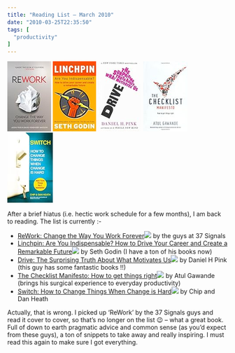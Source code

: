 ```yaml
---
title: "Reading List – March 2010"
date: "2010-03-25T22:35:50"
tags: [
  "productivity"
]
---
```

[![](/assets/images/reading-list-march-2010-41ju6JBCJmL._SL160_.jpg)](http://www.amazon.co.uk/gp/product/0091929784?ie=UTF8&tag=configexchan2-21&linkCode=as2&camp=1634&creative=19450&creativeASIN=0091929784)
[![](/assets/images/reading-list-march-2010-51eW3-03dkL._SL160_.jpg)](http://www.amazon.co.uk/gp/product/0749953357?ie=UTF8&tag=configexchan2-21&linkCode=as2&camp=1634&creative=19450&creativeASIN=0749953357)
[![](/assets/images/reading-list-march-2010-41qnyXOWXbL._SL160_.jpg)](http://www.amazon.co.uk/gp/product/1847677681?ie=UTF8&tag=configexchan2-21&linkCode=as2&camp=1634&creative=19450&creativeASIN=1847677681)
[![](/assets/images/reading-list-march-2010-41iDm1wKz%252BL._SL160_.jpg)](http://www.amazon.co.uk/gp/product/1846683130?ie=UTF8&tag=configexchan2-21&linkCode=as2&camp=1634&creative=19450&creativeASIN=1846683130)
[![](/assets/images/reading-list-march-2010-4115Vx-PnsL._SL160_.jpg)](http://www.amazon.co.uk/gp/product/1847940315?ie=UTF8&tag=configexchan2-21&linkCode=as2&camp=1634&creative=19450&creativeASIN=1847940315)

After a brief hiatus (i.e. hectic work schedule for a few months), I am back to reading. The list is currently :-

- [ReWork: Change the Way You Work Forever](http://www.amazon.co.uk/gp/product/0091929784?ie=UTF8&tag=configexchan2-21&linkCode=as2&camp=1634&creative=19450&creativeASIN=0091929784)![](http://www.assoc-amazon.co.uk/e/ir?t=configexchan2-21&l=as2&o=2&a=0091929784) by the guys at 37 Signals
- [Linchpin: Are You Indispensable? How to Drive Your Career and Create a Remarkable Future](http://www.amazon.co.uk/gp/product/0749953357?ie=UTF8&tag=configexchan2-21&linkCode=as2&camp=1634&creative=19450&creativeASIN=0749953357)![](http://www.assoc-amazon.co.uk/e/ir?t=configexchan2-21&l=as2&o=2&a=0749953357) by Seth Godin (I have a ton of his books now)
- [Drive: The Surprising Truth About What Motivates Us](http://www.amazon.co.uk/gp/product/1847677681?ie=UTF8&tag=configexchan2-21&linkCode=as2&camp=1634&creative=19450&creativeASIN=1847677681)![](http://www.assoc-amazon.co.uk/e/ir?t=configexchan2-21&l=as2&o=2&a=1847677681) by Daniel H Pink (this guy has some fantastic books !!)
- [The Checklist Manifesto: How to get things right](http://www.amazon.co.uk/gp/product/1846683130?ie=UTF8&tag=configexchan2-21&linkCode=as2&camp=1634&creative=19450&creativeASIN=1846683130)![](http://www.assoc-amazon.co.uk/e/ir?t=configexchan2-21&l=as2&o=2&a=1846683130) by Atul Gawande (brings his surgical experience to everyday productivity)
- [Switch: How to Change Things When Change is Hard](http://www.amazon.co.uk/gp/product/1847940315?ie=UTF8&tag=configexchan2-21&linkCode=as2&camp=1634&creative=19450&creativeASIN=1847940315)![](http://www.assoc-amazon.co.uk/e/ir?t=configexchan2-21&l=as2&o=2&a=1847940315) by Chip and Dan Heath

Actually, that is wrong. I picked up ‘ReWork’ by the 37 Signals guys and read it cover to cover, so that’s no longer on the list 😉 – what a great book. Full of down to earth pragmatic advice and common sense (as you’d expect from these guys), a ton of snippets to take away and really inspiring. I must read this again to make sure I got everything.
